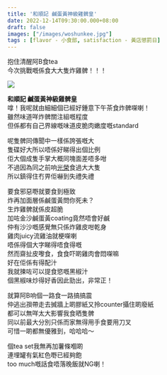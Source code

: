 ```yaml
---
title: '和順記 鹹蛋黃神級雞髀皇'
date: 2022-12-14T09:30:00.000+08:00
draft: false
images: ["/images/woshunkee.jpg"]
tags : [flavor - 小食部, satisfaction - 黃店懲罰日]
---
```


抱住清醒阿B食tea  
今次挑戰嘅係食大大隻炸雞髀！！！  

![](/images/woshunkee.jpg)

**和順記 鹹蛋黃神級雞髀皇**  
嗱！我呢就由細細個已經好鍾意下午茶食炸髀㗎喇！  
雖然味道咩炸髀關注組嘅程度  
但係都有自己界線嘅味道皮脆肉嫩度嘅standard  
  
呢隻髀同傳聞中一樣係誇張嘅大  
隻碟好大所以唔係好睇得出個比例  
佢大個成隻手掌大概同塊面差唔多咁  
不過因為同之前响[光榮](https://hidie.net/kwongwing/)食過大大隻  
所以鎮得住冇畀佢嚇到失禮失禮  
  
要食邪惡嘢就要食到極致  
炸再加面層係鹹蛋黃問你死未？    
生炸雞髀就係皮超脆  
加咗金沙鹹蛋黃coating竟然唔會好鹹  
仲有沙沙嘅感覺無只係炸雞皮咁乾身  
雞肉juicy流雞油就梗㗎喇  
唔係得個大字睇得唔食得嘅  
然而齋扯皮嚟食，食食吓啲雞肉會悶㗎嘛  
好在佢係有得配汁  
我就揀咗可以提食慾嘅黑椒汁  
個黑椒味炒得好香因此勁出，非常正！  
  
就算阿B响個一路食一路搞搞震  
仲逃出孭帶走去搣牆上啲膠紙又拎counter攝住啲廢紙  
都可以無咩太大影響我食晒隻髀  
同以前最大分別只係而家無得用手食要用刀叉  
可惜一啲都無優雅到，哈哈哈～  
  
個tea set我無再加薯條嗰啲    
連埋罐有氣紅色嘢已經夠飽  
too much嘅話食唔落晚飯就NG喇！  
